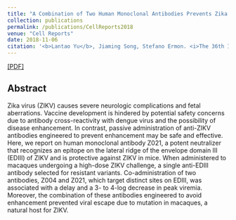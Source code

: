```yaml
---
title: "A Combination of Two Human Monoclonal Antibodies Prevents Zika Virus Escape Mutations in Non-human Primates"
collection: publications
permalink: /publications/CellReports2018
venue: "Cell Reports"
date: 2018-11-06
citation: '<b>Lantao Yu</b>, Jiaming Song, Stefano Ermon. <i>The 36th International Conference on Machine Learning</i>. <b>ICML 2019</b>.'
---
```

[[PDF]](https://www.sciencedirect.com/science/article/pii/S2211124718316073)


## Abstract
Zika virus (ZIKV) causes severe neurologic complications and fetal aberrations. Vaccine development is hindered by potential safety concerns due to antibody cross-reactivity with dengue virus and the possibility of disease enhancement. In contrast, passive administration of anti-ZIKV antibodies engineered to prevent enhancement may be safe and effective. Here, we report on human monoclonal antibody Z021, a potent neutralizer that recognizes an epitope on the lateral ridge of the envelope domain III (EDIII) of ZIKV and is protective against ZIKV in mice. When administered to macaques undergoing a high-dose ZIKV challenge, a single anti-EDIII antibody selected for resistant variants. Co-administration of two antibodies, Z004 and Z021, which target distinct sites on EDIII, was associated with a delay and a 3- to 4-log decrease in peak viremia. Moreover, the combination of these antibodies engineered to avoid enhancement prevented viral escape due to mutation in macaques, a natural host for ZIKV.
